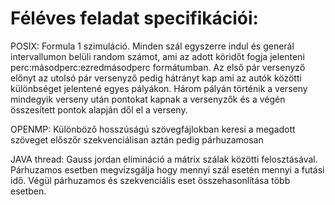 # Féléves feladat specifikációi:
POSIX: 
Formula 1 szimuláció. Minden szál egyszerre indul és generál intervallumon belüli random számot, ami az adott köridőt fogja jelenteni perc:másodperc:ezredmásodperc formátumban. Az első pár versenyző előnyt az utolsó pár versenyző pedig hátrányt kap ami az autók közötti különbséget jelentené egyes pályákon. Három pályán történik a verseny mindegyik verseny után pontokat kapnak a versenyzők és a végén összesített pontok alapján dől el a verseny.

OPENMP:
Különböző hosszúságú szövegfájlokban keresi a megadott szöveget előszőr szekvenciálisan aztán pedig párhuzamosan 

JAVA thread:
Gauss jordan elimináció a mátrix szálak közötti felosztásával. Párhuzamos esetben megvizsgálja hogy mennyi szál esetén mennyi a futási idő. Végül párhuzamos és szekvenciális eset összehasonlítása több esetben.
